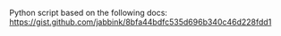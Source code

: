 Python script based on the following docs:
https://gist.github.com/jabbink/8bfa44bdfc535d696b340c46d228fdd1
